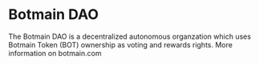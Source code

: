# Botmain DAO

The Botmain DAO is a decentralized autonomous organzation which uses Botmain Token (BOT) ownership as voting and rewards rights. More information on botmain.com
